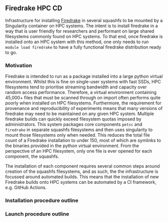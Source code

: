 ## Firedrake HPC CD

Infrastructure for installing [Firedrake](https://github.com/firedrakeproject/firedrake) in several squashfs to be mounted by a Singularity container on HPC systems. The intent is to install firedrake in a way that is user friendly for researchers and performant on large shared filesystems commonly found on HPC systems. To that end, once firedrake is installed onto an HPC system with this method, one only needs to run `module load firedrake` to have a fully functional firedrake distribution ready to go.

### Motivation

Firedrake is intended to run as a package installed into a large python virtual environment. Whilst this is fine on single-user systems with fast SSDs, HPC filesystems tend to prioritise streaming bandwidth and capacity over random access performance. Therefore, a virtual environment containing 45,000+ files that must be scanned through on import often performs quite poorly when installed on HPC filesystems. Furthermore, the requirement for provenance and reproducibility of experiments means that many versions of firedrake may need to be maintained on any given HPC system. Multiple firedrake builds can quickly exceed filesystem quotas imposed by administrators. This system packages core components `petsc` and `firedrake` in separate squashfs filesystems and then uses singularity to mount those filesystems only when needed. This reduces the total file count of a Firedrake installation to under 150, most of which are symlinks to the binaries provided in the python virtual environment. From the perspective of an HPC filesystem, only one file is ever opened for each component, the squashfs.

The installation of each component requires several common steps around creation of the squashfs filesystems, and as such, the the infrastructure is focussed around automated builds. This means that the installation of new Firedrake builds onto HPC systems can be automated by a CI framework, e.g. GitHub Actions.

### Installation procedure outline

### Launch procedure outline

